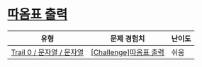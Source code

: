 # [따옴표 출력](https://www.codetree.ai/trails/complete/curated-cards/nl-pre-string-1)

|유형|문제 경험치|난이도|
|---|---|---|
|[Trail 0 / 문자열 / 문자열](https://www.codetree.ai/trail-info/codetree-101/)|[[Challenge]따옴표 출력](https://www.codetree.ai/trails/complete/curated-cards/nl-pre-string-1/)|쉬움|


